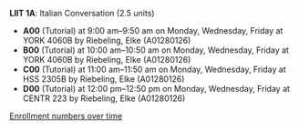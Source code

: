 **LIIT 1A**: Italian Conversation (2.5 units)

- **A00** (Tutorial) at 9:00 am–9:50 am on Monday, Wednesday, Friday at YORK 4060B by Riebeling, Elke (A01280126)
- **B00** (Tutorial) at 10:00 am–10:50 am on Monday, Wednesday, Friday at YORK 4060B by Riebeling, Elke (A01280126)
- **C00** (Tutorial) at 11:00 am–11:50 am on Monday, Wednesday, Friday at HSS 2305B by Riebeling, Elke (A01280126)
- **D00** (Tutorial) at 12:00 pm–12:50 pm on Monday, Wednesday, Friday at CENTR 223 by Riebeling, Elke (A01280126)

[Enrollment numbers over time](./LIIT1A.tsv)
